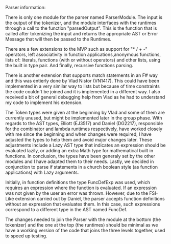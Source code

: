 Parser information:

There is only one module for the parser named ParserModule. The input is the output of the tokenizer, and the module interfaces with the runtimes through a call to the function "parsedOutput". This is the function that is called after tokenizing the input and returns the appropriate AST or Error Message that will then be passed to the Runtimes. 

There are a few extensions to the MVP such as support for "* / + -" operators, left associativity in function applications,anonymous functions, lists of: literals, functions (with or without operators) and other lists, using the built in type pair. And finally, recursive functions parsing. 

There is another extension that supports match statements in an F# way and this was entierly done by Vlad Nistor (VN1417). This could have been implemented in a very similar way to lists but because of time constraints the code couldn't be joined and it is implemented in a different way. I also received a bit of general debugging help from Vlad as he had to understand my code to implement his extension. 

The Token types were given at the beginning by Vlad and some of them are currently unused, but might be implemented later in the group phase. With regards to the AST types, Elliott (EJ3517) and Daniel (DG2217), responsible for the combinator and lambda runtimes respectively, have worked closely with me since the beginning and when changes were required, I have adjusted the types to help them and avoid major changes later. These adjustments include a Lazy AST type that indicates an expression should be evaluated lazily, or adding an extra Math type for mathematical built in functions. In conclusion, the types have been generaly set by the other modules and I have adapted them to their needs. Lastly, we decided in conjunction to parse if statements in a church boolean style (as function applications) with Lazy arguments. 

Initially, in function definitions the type FuncDefExp was used, which requires an expression where the function is evaluated. If an expression was not given by the user an error was thrown. However, due to the FSI-Like extension carried out by Daniel, the parser accepts function definitions without an expression that evaluates them. In this case, such expressions correspond to a different type in the AST named FuncDef. 

The changes needed to join the Parser with the module at the bottom (the tokenizer) and the one at the top (the runtimes) should be minimal as we have a working version of the code that joins the three levels together, used to speed up testing. 
